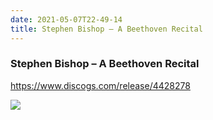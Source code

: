 ```yaml
---
date: 2021-05-07T22-49-14
title: Stephen Bishop – A Beethoven Recital
---
```

### Stephen Bishop – A Beethoven Recital
https://www.discogs.com/release/4428278

![](dayone-moment://06FA6657208B45A892431EDA75D098E5)
